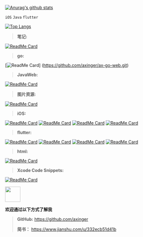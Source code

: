 
[![Anurag's github stats](https://github-readme-stats.vercel.app/api?username=axinger&show_icons=true&theme=cobalt&title_color=0xFF87CEEB)](https://github.com/axinger/axinger)

`iOS` `Java` `flutter`

[![Top Langs](https://github-readme-stats.vercel.app/api/top-langs/?username=axinger&layout=compact)](https://github.com/axinger/axinger.git)


> **笔记:** 
> 
[![ReadMe Card](https://github-readme-stats.vercel.app/api/pin/?username=axinger&repo=README)](https://github.com/axinger/README.git)

> **go:**

[![ReadMe Card](https://github-readme-stats.vercel.app/api/pin/?username=axinger&repo=ax-go-web)]
(https://github.com/axinger/ax-go-web.git)


> **JavaWeb:** 

[![ReadMe Card](https://github-readme-stats.vercel.app/api/pin/?username=axinger&repo=ax_spring_boot_demo)](https://github.com/axinger/ax_spring_boot_demo.git)


> **图片资源:**

[![ReadMe Card](https://github-readme-stats.vercel.app/api/pin/?username=axinger&repo=ax_picture)](https://github.com/axinger/ax_picture.git)

> **iOS:** 

[![ReadMe Card](https://github-readme-stats.vercel.app/api/pin/?username=axinger&repo=AXiOSKit)](https://github.com/axinger/AXiOSKit.git)
[![ReadMe Card](https://github-readme-stats.vercel.app/api/pin/?username=axinger&repo=AXCollectionObserve)](https://github.com/axinger/AXCollectionObserve.git)
[![ReadMe Card](https://github-readme-stats.vercel.app/api/pin/?username=axinger&repo=AXViewControllerTransitioning)](https://github.com/axinger/AXViewControllerTransitioning.git)
[![ReadMe Card](https://github-readme-stats.vercel.app/api/pin/?username=axinger&repo=AXSwiftKit)](https://github.com/axinger/AXSwiftKit.git)



> **flutter:** 

[![ReadMe Card](https://github-readme-stats.vercel.app/api/pin/?username=axinger&repo=ax_flutter_demo)](https://github.com/axinger/ax_flutter_demo.git)
[![ReadMe Card](https://github-readme-stats.vercel.app/api/pin/?username=axinger&repo=ax_flutter_util)](https://github.com/axinger/ax_flutter_util.git)
[![ReadMe Card](https://github-readme-stats.vercel.app/api/pin/?username=axinger&repo=ax_flutter_plugin)](https://github.com/axinger/ax_flutter_plugin.git)
[![ReadMe Card](https://github-readme-stats.vercel.app/api/pin/?username=axinger&repo=ax_flutter_toast)](https://github.com/axinger/ax_flutter_toast.git)


> **html:** 

[![ReadMe Card](https://github-readme-stats.vercel.app/api/pin/?username=axinger&repo=ax_html_demo)](https://github.com/axinger/ax_html_demo.git)



> **Xcode Code Snippets:** 

[![ReadMe Card](https://github-readme-stats.vercel.app/api/pin/?username=axinger&repo=AXXcodeCodeSnippets)](https://github.com/axinger/AXXcodeCodeSnippets.git)

<img src="https://s1.ax1x.com/2020/10/24/BZwJ8x.png" width=50>

**欢迎通过以下方式了解我**
> **GitHub:** https://github.com/axinger
>
> **简书：** https://www.jianshu.com/u/332ecb51d41b

<!--


<img src="https://raw.githubusercontent.com/axinger/picture/main/icon_orange.png" />

**axinger/axinger** is a ✨ _special_ ✨ repository because its `README.md` (this file) appears on your GitHub profile.

Here are some ideas to get you started:

- 🔭 I’m currently working on ...
- 🌱 I’m currently learning ...
- 👯 I’m looking to collaborate on ...
- 🤔 I’m looking for help with ...
- 💬 Ask me about ...
- 📫 How to reach me: ...
- 😄 Pronouns: ...
- ⚡ Fun fact: ...
-->
